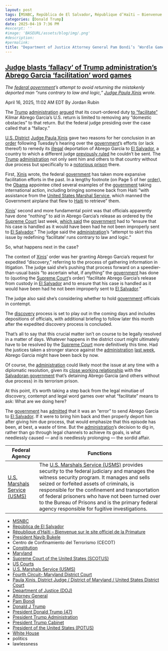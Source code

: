 ```yaml
---
layout: post
tags: [MSNBC, República de El Salvador, République d’Haïti – Bienvenue sur le site officiel de la Primature, President Nayib Bukele, Centro de Confinamiento del Terrorismo (CECOT), Constitution, Maryland, Supreme Court of the United States (SCOTUS), US Courts, U.S. Marshals Service (USMS), Fourth Circuit- Maryland District Court, Paula Xinis District Judge / District of Maryland / United States District Court, Department of Justice (DOJ), Attorney General, Pam Bondi, Donald J Trump, President Donald Trump (47), President Trump Administration, President Trump Cabinet, President of the United States (POTUS), White House, politics, lawlessness]
categories: [Donald Trump]
date: 2025-04-19 7:36 PM
#excerpt: ''
#image: 'BASEURL/assets/blog/img/.png'
#description:
#permalink:
title: "Department of Justice Attorney General Pam Bondi’s ‘Wordle Games’"
---
```


## [Judge blasts ‘fallacy’ of Trump administration’s Abrego Garcia ‘facilitation’ word games](https://www.msnbc.com/deadline-white-house/deadline-legal-blog/kilmar-abrego-garcia-facilitate-judge-paula-xinis-rcna201495)

*The [federal government](https://www.whitehouse.gov/)’s attempt to avoid returning the mistakenly deported man “runs contrary to law and logic,” [Judge Paula Xinis](https://www.mdd.uscourts.gov/paula-xinis-district-judge) wrote.*

April 16, 2025, 11:02 AM EDT
By Jordan Rubin

The [Trump](https://www.donaldjtrump.com/) [administration](https://www.whitehouse.gov/administration/) [argued](https://storage.courtlistener.com/recap/gov.uscourts.mdd.578815/gov.uscourts.mdd.578815.65.0.pdf) that its court-ordered duty [to “facilitate”](https://www.msnbc.com/deadline-white-house/deadline-legal-blog/trump-kilmar-abrego-garcia-deportation-supreme-court-rcna201104) Kilmar Abrego Garcia’s U.S. return is limited to removing any “domestic obstacles” to that return. But the federal judge presiding over the case called that a “fallacy.”

[U.S. District](https://www.mdd.uscourts.gov/) [Judge Paula Xinis](https://www.mdd.uscourts.gov/paula-xinis-district-judge) gave two reasons for her conclusion in an [order](https://storage.courtlistener.com/recap/gov.uscourts.mdd.578815/gov.uscourts.mdd.578815.79.0.pdf) following Tuesday’s hearing over the [government](https://www.whitehouse.gov/)’s efforts (or lack thereof) to remedy its [illegal](https://www.supremecourt.gov/opinions/24pdf/24a949_lkhn.pdf) deportation of Abrego Garcia to [El Salvador](https://www.gob.sv/), a country to which a different judge [previously ruled](https://storage.courtlistener.com/recap/gov.uscourts.mdd.578815/gov.uscourts.mdd.578815.1.1_3.pdf) he couldn’t be sent. The [Trump](https://www.donaldjtrump.com/) [administration](https://www.whitehouse.gov/administration/) not only sent him and others to that country without due process but specifically to a [notorious prison](https://www.usnews.com/photos/2025/04/15/photos-inside-el-salvadors-mega-prison) there.

First, [Xinis](https://www.mdd.uscourts.gov/paula-xinis-district-judge) wrote, the federal [government](https://www.whitehouse.gov/) has taken more expansive facilitation efforts in the past. In a lengthy footnote (on Page 5 of her [order](https://storage.courtlistener.com/recap/gov.uscourts.mdd.578815/gov.uscourts.mdd.578815.79.0.pdf)), the [Obama](https://obamawhitehouse.archives.gov/) appointee cited several examples of the [government](https://www.whitehouse.gov/) taking international action, including bringing someone back from Haiti “with assistance from the [United States Marshal Service](http://www.usdoj.gov/marshals/), which manned the Government airplane that flew to [Haiti](https://www.primature.gouv.ht/) to retrieve” them.

[Xinis](https://www.mdd.uscourts.gov/paula-xinis-district-judge)’ second and more fundamental point was that officials apparently have done “nothing” to aid in Abrego Garcia’s release as ordered by the [Supreme Court](https://www.supremecourt.gov/) last week, [which said](https://www.supremecourt.gov/opinions/24pdf/24a949_lkhn.pdf) the [government](https://www.whitehouse.gov/) had to “ensure that his case is handled as it would have been had he not been improperly sent to [El Salvador](https://www.gob.sv/).” The judge said the [administration](https://www.whitehouse.gov/administration/)’s “attempt to skirt this issue by redefining ‘facilitate’ runs contrary to law and logic.”

So, what happens next in the case?

The context of [Xinis](https://www.mdd.uscourts.gov/paula-xinis-district-judge)’ order was her granting Abrego Garcia’s request for expedited “discovery,” referring to the process of gathering information in litigation. The judge said she’s pushing that process forward on a speedier-than-usual basis “to ascertain what, if anything” the [government](https://www.whitehouse.gov/) has done to (quoting the [Supreme Court](https://www.supremecourt.gov/)’s order) “facilitate Abrego Garcia’s release from custody in [El Salvador](https://www.gob.sv/) and to ensure that his case is handled as it would have been had he not been improperly sent to [El Salvador](https://www.gob.sv/).”

The judge also said she’s considering whether to hold [government](https://www.whitehouse.gov/) officials in contempt.  

The [discovery](https://www.law.cornell.edu/wex/discovery) process is set to play out in the coming days and includes depositions of officials, with additional briefing to follow later this month after the expedited discovery process is concluded.

That’s all to say that this crucial matter isn’t on course to be legally resolved in a matter of days. Whatever happens in the district court might ultimately have to be resolved by the [Supreme Court](https://www.supremecourt.gov/) more definitively this time. Had the justices taken a stronger stance against the [administration](https://www.whitehouse.gov/administration/) [last week](https://www.msnbc.com/deadline-white-house/deadline-legal-blog/trump-kilmar-abrego-garcia-deportation-supreme-court-rcna201104), Abrego Garcia might have been back by now.

Of course, the [administration](https://www.whitehouse.gov/administration/) could likely moot the issue at any time with a diplomatic resolution, given its [close working relationship](https://www.msnbc.com/deadline-white-house/deadline-legal-blog/nayib-bukele-white-house-kilmar-abrego-garcia-rcna201287) with the [Salvadoran government](https://www.gob.sv/) that’s detaining Abrego Garcia (and others without due process) in its terrorism prison.

At this point, it’s worth taking a step back from the legal minutiae of discovery, contempt and legal word games over what “facilitate” means to ask: What are we doing here?

The [government](https://www.whitehouse.gov/) has [admitted](https://www.supremecourt.gov/DocketPDF/24/24A949/354843/20250407103341248_Kristi%20Noem%20application.pdf) that it was an “error” to send Abrego Garcia to [El Salvador](https://www.gob.sv/). If it were to bring him back and then properly deport him after giving him due process, that would emphasize that this episode has been, at best, a waste of time. But the [administration](https://www.whitehouse.gov/administration/)’s decision to dig in, rather than go through legal channels to achieve its goals, is what needlessly caused — and is needlessly prolonging — the sordid affair.

| Federal Agency | Functions |
|---|---|
| [U.S. Marshals Service (USMS)](http://www.usdoj.gov/marshals/) | The [U.S. Marshals Service (USMS)](http://www.usdoj.gov/marshals/) provides security to the federal judiciary and manages the witness security program. It manages and sells seized or forfeited assets of criminals, is responsible for the confinement and transportation of federal prisoners who have not been turned over to the Bureau of Prisons and is the primary federal agency responsible for fugitive investigations. |

- [MSNBC](https://www.msnbc.com/)
- [República de El Salvador](https://www.gob.sv/)
- [République d’Haïti – Bienvenue sur le site officiel de la Primature](https://www.primature.gouv.ht/)
- [President Nayib Bukele](https://www.presidencia.gob.sv/)
- Centro de Confinamiento del Terrorismo (CECOT)
- [Constitution](https://constitution.congress.gov/)
- [Maryland](https://www.maryland.gov/)
- [Supreme Court of the United States (SCOTUS)](https://www.supremecourt.gov/)
- [US Courts](https://www.uscourts.gov/)
- [U.S. Marshals Service (USMS)](http://www.usdoj.gov/marshals/)
- [Fourth Circuit- Maryland District Court](https://www.mdd.uscourts.gov/)
- [Paula Xinis, District Judge / District of Maryland / United States District Court](https://www.mdd.uscourts.gov/paula-xinis-district-judge)
- [Department of Justice (DOJ)](https://www.justice.gov/)
- [Attorney General](www.justice.gov/)
- [Pam Bondi](https://www.justice.gov/ag/staff-profile/meet-attorney-general)
- [Donald J Trump](https://www.donaldjtrump.com/)
- [President Donald Trump (47)](https://www.whitehouse.gov/administration/donald-j-trump/)
- [President Trump Administration](https://www.whitehouse.gov/administration/)
- [President Trump Cabinet](https://www.whitehouse.gov/administration/the-cabinet/)
- [President of the United States (POTUS)](https://www.whitehouse.gov/)
- [White House](https://www.whitehouse.gov/)
- politics 
- lawlessness 
